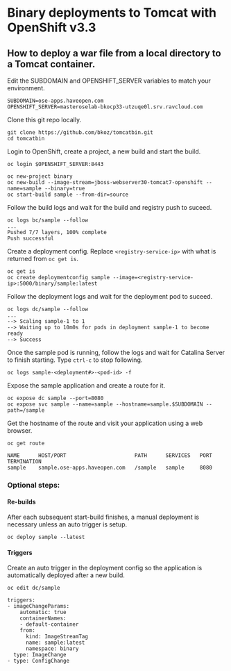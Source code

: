 # Binary deployments to Tomcat with OpenShift v3.3

## How to deploy a war file from a local directory to a Tomcat container.
Edit the SUBDOMAIN and OPENSHIFT_SERVER variables to match your environment.
```
SUBDOMAIN=ose-apps.haveopen.com
OPENSHIFT_SERVER=masteroselab-bkocp33-utzuqe0l.srv.ravcloud.com
```

Clone this git repo locally.
```
git clone https://github.com/bkoz/tomcatbin.git
cd tomcatbin
```
Login to OpenShift, create a project, a new build and start the build.
```
oc login $OPENSHIFT_SERVER:8443

oc new-project binary
oc new-build --image-stream=jboss-webserver30-tomcat7-openshift --name=sample --binary=true
oc start-build sample --from-dir=source
```

Follow the build logs and wait for the build and registry push to suceed.
```
oc logs bc/sample --follow
...
Pushed 7/7 layers, 100% complete
Push successful
```

Create a deployment config. Replace `<registry-service-ip>`
with what is returned from `oc get is`.
```
oc get is
oc create deploymentconfig sample --image=<registry-service-ip>:5000/binary/sample:latest
```

Follow the deployment logs and wait for the deployment pod to suceed.
```
oc logs dc/sample --follow
...
--> Scaling sample-1 to 1
--> Waiting up to 10m0s for pods in deployment sample-1 to become ready
--> Success
```

Once the sample pod is running, follow the logs and wait for Catalina Server to finish starting.
Type `ctrl-c` to stop following.
```
oc logs sample-<deployment#>-<pod-id> -f
```

Expose the sample application and create a route for it.
```
oc expose dc sample --port=8080
oc expose svc sample --name=sample --hostname=sample.$SUBDOMAIN --path=/sample
```

Get the hostname of the route and visit your application using a web browser.
```
oc get route
```
```
NAME      HOST/PORT                      PATH      SERVICES   PORT      TERMINATION
sample    sample.ose-apps.haveopen.com   /sample   sample     8080      
```

### Optional steps: 

#### Re-builds
After each subsequent start-build finishes, a manual deployment is necessary unless an auto trigger is setup.
```
oc deploy sample --latest
```

#### Triggers
Create an auto trigger in the deployment config so the application is automatically 
deployed after a new build. 

`oc edit dc/sample`

```
triggers:
- imageChangeParams:
    automatic: true
    containerNames:
    - default-container
    from:
      kind: ImageStreamTag
      name: sample:latest
      namespace: binary
  type: ImageChange
- type: ConfigChange
```

